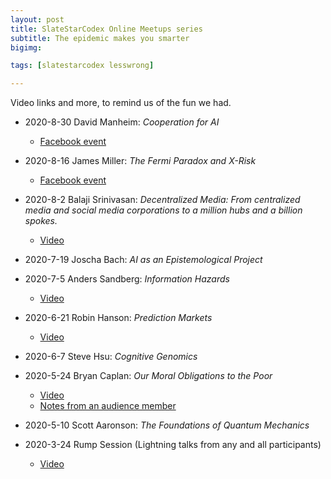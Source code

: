 ```yaml
---
layout: post
title: SlateStarCodex Online Meetups series
subtitle: The epidemic makes you smarter
bigimg:

tags: [slatestarcodex lesswrong]

---
```


Video links and more, to remind us of the fun we had.

<!--end.excerpt-->

* 2020-8-30 David Manheim: *Cooperation for AI*
  * [Facebook event](https://www.facebook.com/events/559030955003889)

* 2020-8-16 James Miller: *The Fermi Paradox and X-Risk*
  * [Facebook event](https://www.facebook.com/events/215885892841691/?post_id=215885902841690&view=permalink&notif_id=1593887134620264&notif_t=feedback_reaction_generic&ref=notif) 

* 2020-8-2 Balaji Srinivasan: *Decentralized Media: From centralized media and social media corporations to a million hubs and a billion spokes.*
  * [Video](https://youtu.be/2R7GwTAkInw)
* 2020-7-19 Joscha Bach:  *AI as an Epistemological Project*
* 2020-7-5 Anders Sandberg: *Information Hazards*
  * [Video](https://www.youtube.com/watch?v=Wn2vgQGNI_c)

* 2020-6-21 Robin Hanson: *Prediction Markets*
  * [Video](https://www.youtube.com/watch?v=uc4W4BlJ-zc)

* 2020-6-7 Steve Hsu: *Cognitive Genomics*
* 2020-5-24 Bryan Caplan: *Our Moral Obligations to the Poor*
  * [Video](https://www.youtube.com/watch?v=33ACoLXLoHo&feature=youtu.be)
  * [Notes from an audience member](https://www.zappable.com/2020/05/bryan-caplan-on-who-to-blame-for-poverty.html)

* 2020-5-10 Scott Aaronson: *The Foundations of Quantum Mechanics*
* 2020-3-24 Rump Session (Lightning talks from any and all participants)
  * [Video](https://youtu.be/YdfM45Oyzhk)